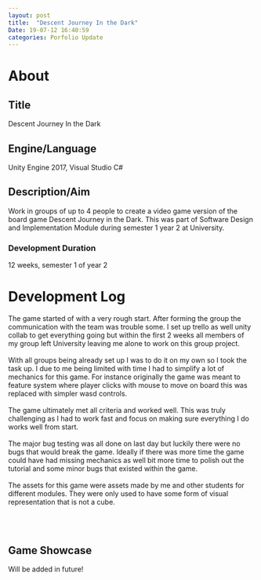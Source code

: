 ```yaml
---
layout: post
title:  "Descent Journey In the Dark"
Date: 19-07-12 16:40:59 
categories: Porfolio Update
---
```

<p>
<h1><b>About</b></h1>
<h2><b>Title</b></h2>
Descent Journey In the Dark
<h2><b>Engine/Language</b></h2>
Unity Engine 2017, Visual Studio C#
<h2><b> Description/Aim</b></h2>
Work in groups of up to 4 people to create a video game version of the board game Descent Journey in the Dark. This was part of Software Design and Implementation Module during semester 1 year 2 at University.
<h3>Development Duration</h3>
12 weeks, semester 1 of year 2 
<h1><b>Development Log</b></h1>
The game started of with a very rough start. After forming the group the communication with the team was trouble some. I set up trello as well unity collab to get everything going but within the first 2 weeks all members of my group left University leaving me alone to work on this group project.
<br></br>
With all groups being already set up I was to do it on my own so I took the task up. I due to me being limited with time I had to simplify a lot of mechanics for this game. For instance originally the game was meant to feature system where player clicks with mouse to move on board this was replaced with simpler wasd controls.<br></br>
The game ultimately met all criteria and worked well. This was truly challenging as I had to work fast and focus on making sure everything I do works well from start.<br></br>
The major bug testing was all done on last day but luckily there were no bugs that would break the game. Ideally if there was more time the game could have had missing mechanics as well bit more time to polish out the tutorial and some minor bugs that existed within the game.<br></br>
The assets for this game were assets made by me and other students for different modules. They were only used to have some form of visual representation that is not a cube.

</p>

<br></br>
<p>
<h2><b>Game Showcase</b></h2></p>
<p>Will be added in future!</p>

